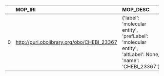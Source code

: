 |    | MOP_IRI                                    | MOP_DESC                                                                                                | MS_IRI                                    | MS_DESC                       | MS_DEF   |
|---:|:-------------------------------------------|:--------------------------------------------------------------------------------------------------------|:------------------------------------------|:------------------------------|:---------|
|  0 | http://purl.obolibrary.org/obo/CHEBI_23367 | {'label': 'molecular entity', 'prefLabel': 'molecular entity', 'altLabel': None, 'name': 'CHEBI_23367'} | http://purl.obolibrary.org/obo/MS_1000881 | {'label': 'molecular entity'} | []       |